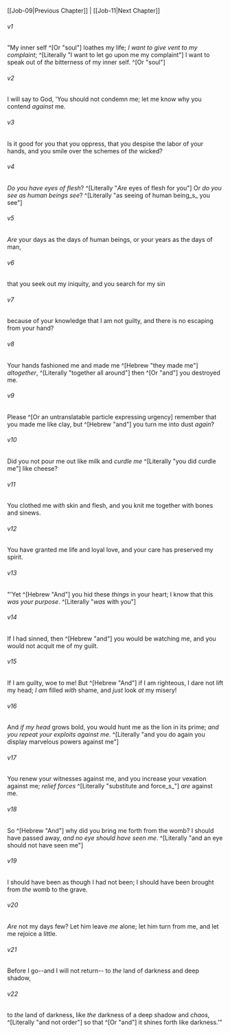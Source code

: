 ﻿---
aliases:
  - Job 10
---

[[Job-09|Previous Chapter]] | [[Job-11|Next Chapter]]

###### v1
"My inner self ^[Or "soul"] loathes my life;
_I want to give vent to my complaint_; ^[Literally "I want to let go upon me my complaint"]
I want to speak out of _the_ bitterness of my inner self. ^[Or "soul"]

###### v2
I will say to God, 'You should not condemn me;
let me know why you contend _against_ me.

###### v3
Is it good for you that you oppress,
that you despise the labor of your hands,
and you smile over the schemes of _the_ wicked?

###### v4
_Do you have eyes of flesh_? ^[Literally "_Are_ eyes of flesh for you"]
Or _do you see as human beings see_? ^[Literally "as seeing of human being_s_ you see"]

###### v5
_Are_ your days as the days of human beings,
or your years as the days of man,

###### v6
that you seek out my iniquity,
and you search for my sin

###### v7
because of your knowledge that I am not guilty,
and there is no escaping from your hand?

###### v8
Your hands fashioned me and made me ^[Hebrew "they made me"] _altogether_, ^[Literally "together all around"]
then ^[Or "and"] you destroyed me.

###### v9
Please ^[Or an untranslatable particle expressing urgency] remember that you made me like clay,
but ^[Hebrew "and"] you turn me into dust _again_?

###### v10
Did you not pour me out like milk
and _curdle me_ ^[Literally "you did curdle me"] like cheese?

###### v11
You clothed me _with_ skin and flesh,
and you knit me together with bones and sinews.

###### v12
You have granted me life and loyal love,
and your care has preserved my spirit.

###### v13
"'Yet ^[Hebrew "And"] you hid these _things_ in your heart;
I know that this _was your purpose_. ^[Literally "_was_ with you"]

###### v14
If I had sinned, then ^[Hebrew "and"] you would be watching me,
and you would not acquit me of my guilt.

###### v15
If I am guilty, woe to me!
But ^[Hebrew "And"] if I am righteous, I dare not lift my head;
_I am_ filled _with_ shame, and _just_ look _at_ my misery!

###### v16
And _if my head_ grows bold, you would hunt me as the lion in its prime;
_and you repeat your exploits against me_. ^[Literally "and you do again you display marvelous powers against me"]

###### v17
You renew your witnesses against me,
and you increase your vexation against me;
_relief forces_ ^[Literally "substitute and force_s_"] _are_ against me.

###### v18
So ^[Hebrew "And"] why did you bring me forth from the womb?
I should have passed away, _and no eye should have seen me_. ^[Literally "and an eye should not have seen me"]

###### v19
I should have been as though I had not been;
I should have been brought from _the_ womb to the grave.

###### v20
_Are_ not my days few? Let him leave _me_ alone;
let him turn from me, and let me rejoice a little.

###### v21
Before I go--and I will not return--
to _the_ land of darkness and deep shadow,

###### v22
to _the_ land of darkness,
like _the_ darkness of a deep shadow and _chaos_, ^[Literally "and not order"]
so that ^[Or "and"] it shines forth like darkness.'"